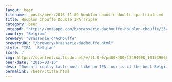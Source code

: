 ```yaml
---
layout: beer
filename: _posts/beer/2016-11-09-houblon-chouffe-double-ipa-triple.md
title: Houblon Chouffe Double IPA Triple
category: beer
untappd: "https://untappd.com/b/brasserie-dachouffe-houblon-chouffe/230"
country: "Belgium"
brewery: "Brasserie d'Achouffe"
breweryURL: "/brewery/brasserie-dachouffe.html"
style: "IPA - Belgian"
score: 7
img: https://scontent.xx.fbcdn.net/v/t1.0-0/p480x480/12494908_10153966651838745_649551942505437131_n.jpg?oh=ef1a73de9e9a08566a5c2c7ea234fcd3&oe=5A29434D
beer-date: "2016-03-16"
desc: "Doesn’t really taste much like an IPA, nor is it the best Belgian blonde"
permalink: /beer/:title.html
---
```


